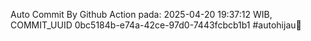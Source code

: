 Auto Commit By Github Action pada: 2025-04-20 19:37:12 WIB, COMMIT_UUID 0bc5184b-e74a-42ce-97d0-7443fcbcb1b1 #autohijau🗿
